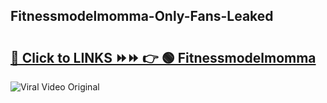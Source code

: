 
 ## Fitnessmodelmomma-Only-Fans-Leaked

# <h2><a href="https://clipsfans.com/Fitnessmodelmomma&ref=git">🔗 Click to LINKS ⏩⏩ 👉 🟢 Fitnessmodelmomma </a></h2>

<a href="https://clipsfans.com/Fitnessmodelmomma&ref=git" rel="nofollow" data-target="animated-image.originalLink"><img src="https://i.ibb.co.com/xMMVF88/686577567.gif" alt="Viral Video Original" style="max-width: 100%; display: inline-block;" data-target="animated-image.originalImage"></a>
